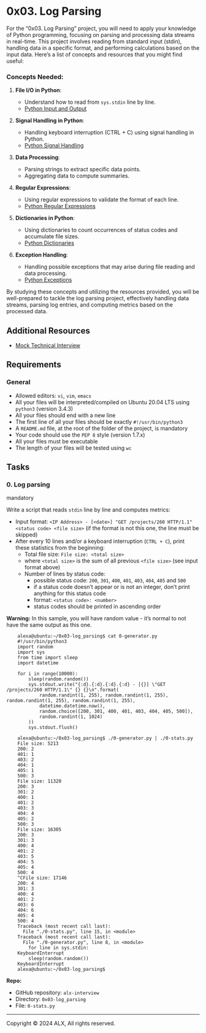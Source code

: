 0x03. Log Parsing
=================

For the “0x03. Log Parsing” project, you will need to apply your knowledge of Python programming, focusing on parsing and processing data streams in real-time. This project involves reading from standard input (stdin), handling data in a specific format, and performing calculations based on the input data. Here’s a list of concepts and resources that you might find useful:

### Concepts Needed:

1.  **File I/O in Python**:
    
    *   Understand how to read from `sys.stdin` line by line.
    *   [Python Input and Output](https://docs.python.org/3/tutorial/inputoutput.html)
2.  **Signal Handling in Python**:
    
    *   Handling keyboard interruption (CTRL + C) using signal handling in Python.
    *   [Python Signal Handling](https://docs.python.org/3/library/signal.html)
3.  **Data Processing**:
    
    *   Parsing strings to extract specific data points.
    *   Aggregating data to compute summaries.
4.  **Regular Expressions**:
    
    *   Using regular expressions to validate the format of each line.
    *   [Python Regular Expressions](https://docs.python.org/3/library/re.html)
5.  **Dictionaries in Python**:
    
    *   Using dictionaries to count occurrences of status codes and accumulate file sizes.
    *   [Python Dictionaries](https://docs.python.org/3/tutorial/datastructures.html#dictionaries)
6.  **Exception Handling**:
    
    *   Handling possible exceptions that may arise during file reading and data processing.
    *   [Python Exceptions](https://docs.python.org/3/tutorial/errors.html)

By studying these concepts and utilizing the resources provided, you will be well-prepared to tackle the log parsing project, effectively handling data streams, parsing log entries, and computing metrics based on the processed data.

Additional Resources
--------------------

*   [Mock Technical Interview](https://www.youtube.com/watch?v=5dRTK-_Bzd0)

Requirements
------------

### General

*   Allowed editors: `vi`, `vim`, `emacs`
*   All your files will be interpreted/compiled on Ubuntu 20.04 LTS using `python3` (version 3.4.3)
*   All your files should end with a new line
*   The first line of all your files should be exactly `#!/usr/bin/python3`
*   A `README.md` file, at the root of the folder of the project, is mandatory
*   Your code should use the `PEP 8` style (version 1.7.x)
*   All your files must be executable
*   The length of your files will be tested using `wc`

Tasks
-----

### 0\. Log parsing

mandatory

Write a script that reads `stdin` line by line and computes metrics:

*   Input format: `<IP Address> - [<date>] "GET /projects/260 HTTP/1.1" <status code> <file size>` (if the format is not this one, the line must be skipped)
*   After every 10 lines and/or a keyboard interruption (`CTRL + C`), print these statistics from the beginning:
    *   Total file size: `File size: <total size>`
    *   where `<total size>` is the sum of all previous `<file size>` (see input format above)
    *   Number of lines by status code:
        *   possible status code: `200`, `301`, `400`, `401`, `403`, `404`, `405` and `500`
        *   if a status code doesn’t appear or is not an integer, don’t print anything for this status code
        *   format: `<status code>: <number>`
        *   status codes should be printed in ascending order

**Warning:** In this sample, you will have random value - it’s normal to not have the same output as this one.
```
    alexa@ubuntu:~/0x03-log_parsing$ cat 0-generator.py
    #!/usr/bin/python3
    import random
    import sys
    from time import sleep
    import datetime
    
    for i in range(10000):
        sleep(random.random())
        sys.stdout.write("{:d}.{:d}.{:d}.{:d} - [{}] \"GET /projects/260 HTTP/1.1\" {} {}\n".format(
            random.randint(1, 255), random.randint(1, 255), random.randint(1, 255), random.randint(1, 255),
            datetime.datetime.now(),
            random.choice([200, 301, 400, 401, 403, 404, 405, 500]),
            random.randint(1, 1024)
        ))
        sys.stdout.flush()
    
    alexa@ubuntu:~/0x03-log_parsing$ ./0-generator.py | ./0-stats.py 
    File size: 5213
    200: 2
    401: 1
    403: 2
    404: 1
    405: 1
    500: 3
    File size: 11320
    200: 3
    301: 2
    400: 1
    401: 2
    403: 3
    404: 4
    405: 2
    500: 3
    File size: 16305
    200: 3
    301: 3
    400: 4
    401: 2
    403: 5
    404: 5
    405: 4
    500: 4
    ^CFile size: 17146
    200: 4
    301: 3
    400: 4
    401: 2
    403: 6
    404: 6
    405: 4
    500: 4
    Traceback (most recent call last):
      File "./0-stats.py", line 15, in <module>
    Traceback (most recent call last):
      File "./0-generator.py", line 8, in <module>
        for line in sys.stdin:
    KeyboardInterrupt
        sleep(random.random())
    KeyboardInterrupt
    alexa@ubuntu:~/0x03-log_parsing$ 
```    

**Repo:**

*   GitHub repository: `alx-interview`
*   Directory: `0x03-log_parsing`
*   File: `0-stats.py`

-----

Copyright © 2024 ALX, All rights reserved.
